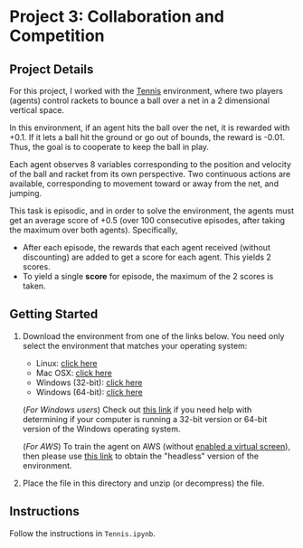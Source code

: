 # Project 3: Collaboration and Competition

## Project Details

For this project, I worked with the [Tennis](https://github.com/Unity-Technologies/ml-agents/blob/master/docs/Learning-Environment-Examples.md#tennis) environment, where two players (agents) control rackets to bounce a ball over a net in a 2 dimensional vertical space.

In this environment, if an agent hits the ball over the net, it is rewarded with +0.1.  If it lets a ball hit the ground or go out of bounds, the reward is -0.01.  Thus, the goal is to cooperate to keep the ball in play.

Each agent observes 8 variables corresponding to the position and velocity of the ball and racket from its own perspective.  Two continuous actions are available, corresponding to movement toward or away from the net, and jumping. 

This task is episodic, and in order to solve the environment, the agents must get an average score of +0.5 (over 100 consecutive episodes, after taking the maximum over both agents). Specifically,

- After each episode, the rewards that each agent received (without discounting) are added to get a score for each agent. This yields 2 scores.
- To yield a single **score** for episode, the maximum of the 2 scores is taken.

## Getting Started

1. Download the environment from one of the links below.  You need only select the environment that matches your operating system:
    - Linux: [click here](https://s3-us-west-1.amazonaws.com/udacity-drlnd/P3/Tennis/Tennis_Linux.zip)
    - Mac OSX: [click here](https://s3-us-west-1.amazonaws.com/udacity-drlnd/P3/Tennis/Tennis.app.zip)
    - Windows (32-bit): [click here](https://s3-us-west-1.amazonaws.com/udacity-drlnd/P3/Tennis/Tennis_Windows_x86.zip)
    - Windows (64-bit): [click here](https://s3-us-west-1.amazonaws.com/udacity-drlnd/P3/Tennis/Tennis_Windows_x86_64.zip)
    
    (_For Windows users_) Check out [this link](https://support.microsoft.com/en-us/help/827218/how-to-determine-whether-a-computer-is-running-a-32-bit-version-or-64) if you need help with determining if your computer is running a 32-bit version or 64-bit version of the Windows operating system.

    (_For AWS_) To train the agent on AWS (without [enabled a virtual screen](https://github.com/Unity-Technologies/ml-agents/blob/master/docs/Training-on-Amazon-Web-Service.md)), then please use [this link](https://s3-us-west-1.amazonaws.com/udacity-drlnd/P3/Tennis/Tennis_Linux_NoVis.zip) to obtain the "headless" version of the environment.

2. Place the file in this directory and unzip (or decompress) the file.

## Instructions

Follow the instructions in `Tennis.ipynb`.


